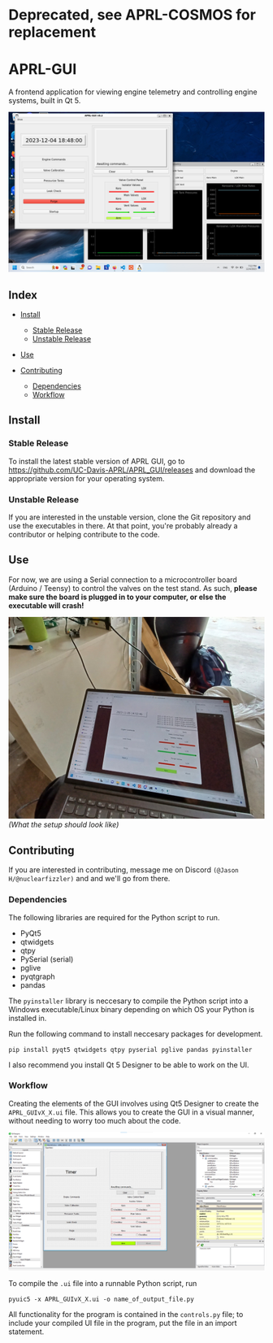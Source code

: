 # Deprecated, see APRL-COSMOS for replacement
# APRL-GUI 
A frontend application for viewing engine telemetry and controlling engine systems, built in Qt 5.

![A screenshot of the GUI in use](img/GUI.png)

## Index
* [Install](#install)
    * [Stable Release](#stable-release)
    * [Unstable Release](#unstable-release)

* [Use](#use)

* [Contributing](#contributing)
    * [Dependencies](#dependencies)
    * [Workflow](#workflow)
   


## Install 

### Stable Release
To install the latest stable version of APRL GUI, go to <https://github.com/UC-Davis-APRL/APRL_GUI/releases> and download the appropriate version for your operating system.

### Unstable Release
If you are interested in the unstable version, clone the Git repository and use the executables in there. At that point, you're probably already a contributor or helping contribute to the code.

## Use

For now, we are using a Serial connection to a microcontroller board (Arduino / Teensy) to control the valves on the test stand. As such, **please make sure the board is plugged in to your computer, or else the executable will crash!**

![Laptop running GUI plugged into an Arduino](./img/GUISetup.jpg)
*(What the setup should look like)*


## Contributing
If you are interested in contributing, message me on Discord ```(@Jason H/@nuclearfizzler)``` and and we'll go from there.

### Dependencies
The following libraries are required for the Python script to run.
* PyQt5
* qtwidgets
* qtpy
* PySerial (serial)
* pglive
* pyqtgraph
* pandas

The ```pyinstaller``` library is neccesary to compile the Python script into a Windows executable/Linux binary depending on which OS your Python is installed in.

Run the following command to install neccesary packages for development.
```shell
pip install pyqt5 qtwidgets qtpy pyserial pglive pandas pyinstaller 
``` 
I also recommend you install Qt 5 Designer to be able to work on the UI. 


### Workflow
Creating the elements of the GUI involves using Qt5 Designer to create the ```APRL_GUIvX_X.ui``` file. This allows you to create the GUI in a visual manner, without needing to worry too much about the code.

![Image of the .ui file open in Qt5 Designer](./img/QT_Designer.png)

To compile the ```.ui``` file into a runnable Python script, run
```shell
pyuic5 -x APRL_GUIvX_X.ui -o name_of_output_file.py
```

All functionality for the program is contained in the ```controls.py``` file; to include your compiled UI file in the program, put the file in an import statement.
